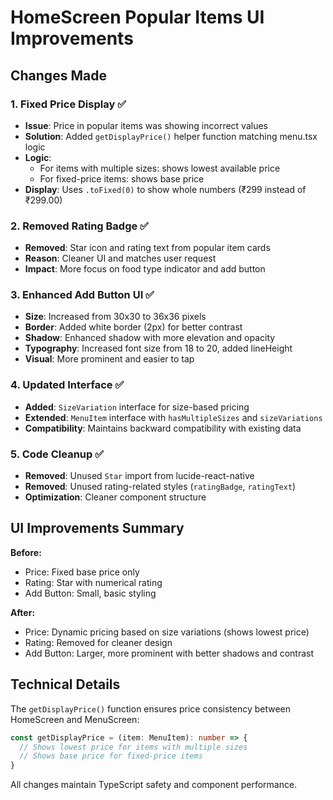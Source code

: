 # HomeScreen Popular Items UI Improvements

## Changes Made

### 1. Fixed Price Display ✅
- **Issue**: Price in popular items was showing incorrect values
- **Solution**: Added `getDisplayPrice()` helper function matching menu.tsx logic
- **Logic**: 
  - For items with multiple sizes: shows lowest available price
  - For fixed-price items: shows base price
- **Display**: Uses `.toFixed(0)` to show whole numbers (₹299 instead of ₹299.00)

### 2. Removed Rating Badge ✅
- **Removed**: Star icon and rating text from popular item cards
- **Reason**: Cleaner UI and matches user request
- **Impact**: More focus on food type indicator and add button

### 3. Enhanced Add Button UI ✅
- **Size**: Increased from 30x30 to 36x36 pixels
- **Border**: Added white border (2px) for better contrast
- **Shadow**: Enhanced shadow with more elevation and opacity
- **Typography**: Increased font size from 18 to 20, added lineHeight
- **Visual**: More prominent and easier to tap

### 4. Updated Interface ✅
- **Added**: `SizeVariation` interface for size-based pricing
- **Extended**: `MenuItem` interface with `hasMultipleSizes` and `sizeVariations`
- **Compatibility**: Maintains backward compatibility with existing data

### 5. Code Cleanup ✅
- **Removed**: Unused `Star` import from lucide-react-native
- **Removed**: Unused rating-related styles (`ratingBadge`, `ratingText`)
- **Optimization**: Cleaner component structure

## UI Improvements Summary

**Before:**
- Price: Fixed base price only
- Rating: Star with numerical rating
- Add Button: Small, basic styling

**After:**
- Price: Dynamic pricing based on size variations (shows lowest price)
- Rating: Removed for cleaner design
- Add Button: Larger, more prominent with better shadows and contrast

## Technical Details

The `getDisplayPrice()` function ensures price consistency between HomeScreen and MenuScreen:
```typescript
const getDisplayPrice = (item: MenuItem): number => {
  // Shows lowest price for items with multiple sizes
  // Shows base price for fixed-price items
}
```

All changes maintain TypeScript safety and component performance.
